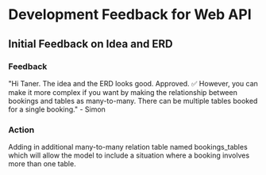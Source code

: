 # Development Feedback for Web API

## Initial Feedback on Idea and ERD
### Feedback
"Hi Taner. The idea and the ERD looks good. Approved. ✅ 
However, you can make it more complex if you want by making the relationship between bookings and tables as many-to-many. There can be multiple tables booked for a single booking." - Simon
### Action
Adding in additional many-to-many relation table named bookings_tables which will allow the model to include a situation where a booking involves more than one table.